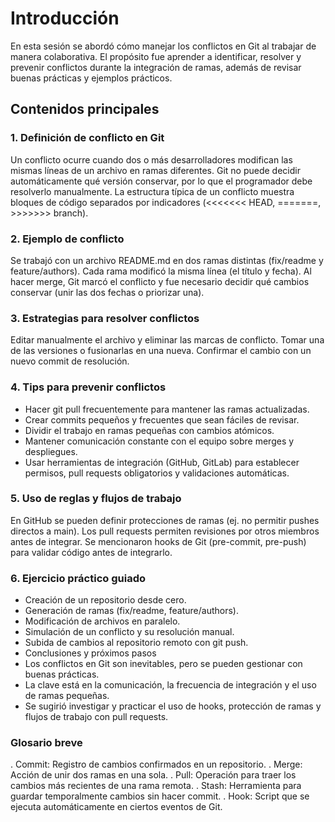 # Introducción

En esta sesión se abordó cómo manejar los conflictos en Git al trabajar de manera colaborativa. El propósito fue aprender a identificar, resolver y prevenir conflictos durante la integración de ramas, además de revisar buenas prácticas y ejemplos prácticos.

## Contenidos principales

### 1. Definición de conflicto en Git

Un conflicto ocurre cuando dos o más desarrolladores modifican las mismas líneas de un archivo en ramas diferentes.
Git no puede decidir automáticamente qué versión conservar, por lo que el programador debe resolverlo manualmente.
La estructura típica de un conflicto muestra bloques de código separados por indicadores (<<<<<<< HEAD, =======, >>>>>>> branch).

### 2. Ejemplo de conflicto

Se trabajó con un archivo README.md en dos ramas distintas (fix/readme y feature/authors).
Cada rama modificó la misma línea (el título y fecha).
Al hacer merge, Git marcó el conflicto y fue necesario decidir qué cambios conservar (unir las dos fechas o priorizar una).

### 3. Estrategias para resolver conflictos

Editar manualmente el archivo y eliminar las marcas de conflicto.
Tomar una de las versiones o fusionarlas en una nueva.
Confirmar el cambio con un nuevo commit de resolución.

### 4. Tips para prevenir conflictos

- Hacer git pull frecuentemente para mantener las ramas actualizadas.
- Crear commits pequeños y frecuentes que sean fáciles de revisar.
- Dividir el trabajo en ramas pequeñas con cambios atómicos.
- Mantener comunicación constante con el equipo sobre merges y despliegues.
- Usar herramientas de integración (GitHub, GitLab) para establecer permisos, pull requests obligatorios y validaciones automáticas.

### 5. Uso de reglas y flujos de trabajo

En GitHub se pueden definir protecciones de ramas (ej. no permitir pushes directos a main).
Los pull requests permiten revisiones por otros miembros antes de integrar.
Se mencionaron hooks de Git (pre-commit, pre-push) para validar código antes de integrarlo.

### 6. Ejercicio práctico guiado

- Creación de un repositorio desde cero.
- Generación de ramas (fix/readme, feature/authors).
- Modificación de archivos en paralelo.
- Simulación de un conflicto y su resolución manual.
- Subida de cambios al repositorio remoto con git push.
- Conclusiones y próximos pasos
- Los conflictos en Git son inevitables, pero se pueden gestionar con buenas prácticas.
- La clave está en la comunicación, la frecuencia de integración y el uso de ramas pequeñas.
- Se sugirió investigar y practicar el uso de hooks, protección de ramas y flujos de trabajo con pull requests.


### Glosario breve

. Commit: Registro de cambios confirmados en un repositorio.
. Merge: Acción de unir dos ramas en una sola.
. Pull: Operación para traer los cambios más recientes de una rama remota.
. Stash: Herramienta para guardar temporalmente cambios sin hacer commit.
. Hook: Script que se ejecuta automáticamente en ciertos eventos de Git.





